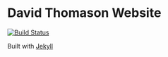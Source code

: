 # David Thomason Website

[![Build Status](https://travis-ci.org/dtom90/dtom90.github.io.svg?branch=master)](https://travis-ci.org/dtom90/dtom90.github.io)

Built with [Jekyll](https://jekyllrb.com/)
